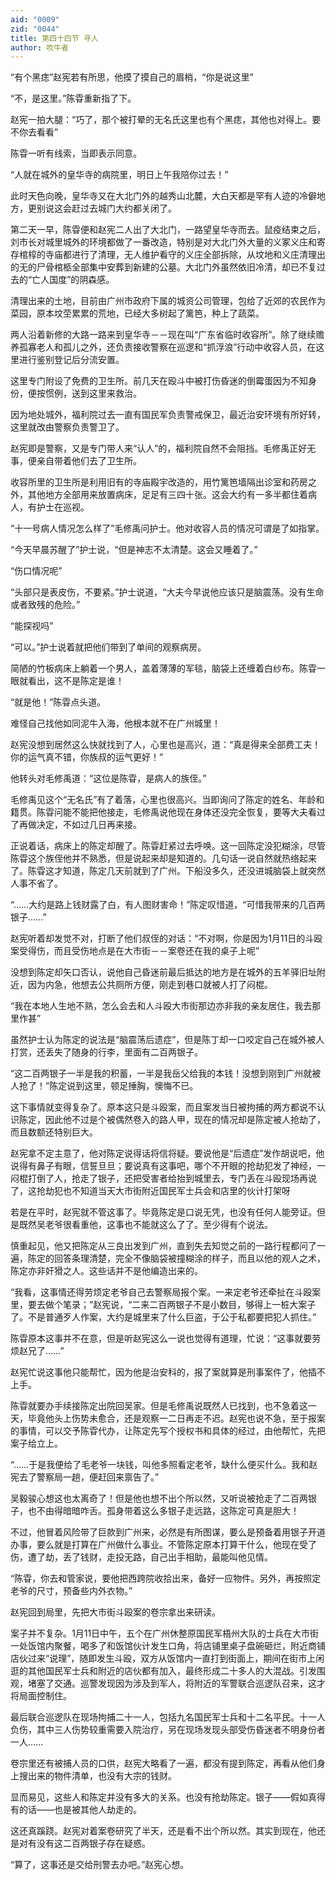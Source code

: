 ```yaml
---
aid: "0009"
zid: "0044"
title: 第四十四节 寻人
author: 吹牛者
---
```


“有个黑痣”赵宪若有所思，他摸了摸自己的眉梢，“你是说这里”

“不，是这里。”陈雸重新指了下。

赵宪一拍大腿：“巧了，那个被打晕的无名氏这里也有个黑痣，其他也对得上。要不你去看看”

陈雸一听有线索，当即表示同意。

“人就在城外的皇华寺的病院里，明日上午我陪你过去！”

此时天色向晚，皇华寺又在大北门外的越秀山北麓，大白天都是罕有人迹的冷僻地方，更别说这会赶过去城门大约都关闭了。

第二天一早，陈雸便和赵宪二人出了大北门，一路望皇华寺而去。鼠疫结束之后，刘市长对城里城外的环境都做了一番改造，特别是对大北门外大量的义冢义庄和寄存棺椁的寺庙都进行了清理，无人维护看守的义庄全部拆除，从坟地和义庄清理出的无的尸骨棺柩全部集中安葬到新建的公墓。大北门外虽然依旧冷清，却已不复过去的“亡人国度”的阴森感。

清理出来的土地，目前由广州市政府下属的城资公司管理，包给了近郊的农民作为菜园，原本坟茔累累的荒地，已经大多树起了篱笆，种上了蔬菜。

两人沿着新修的大路一路来到皇华寺－－现在叫“广东省临时收容所”。除了继续赡养孤寡老人和孤儿之外，还负责接收警察在巡逻和“抓浮浪”行动中收容人员，在这里进行鉴别登记后分流安置。

这里专门附设了免费的卫生所。前几天在殴斗中被打伤昏迷的倒霉蛋因为不知身份，便按惯例，送到这里来救治。

因为地处城外，福利院过去一直有国民军负责警戒保卫，最近治安环境有所好转，这里就改由警察负责警卫了。

赵宪即是警察，又是专门带人来“认人”的，福利院自然不会阻挡。毛修禹正好无事，便亲自带着他们去了卫生所。

收容所里的卫生所是利用旧有的寺庙殿宇改造的，用竹篱笆墙隔出诊室和药房之外，其他地方全部用来放置病床，足足有三四十张。这会大约有一多半都住着病人，有护士在巡视。

“十一号病人情况怎么样了”毛修禹问护士。他对收容人员的情况可谓是了如指掌。

“今天早晨苏醒了”护士说，“但是神志不太清楚。这会又睡着了。”

“伤口情况呢”

“头部只是表皮伤，不要紧。”护士说道，“大夫今早说他应该只是脑震荡。没有生命或者致残的危险。”

“能探视吗”

“可以。”护士说着就把他们带到了单间的观察病房。

简陋的竹板病床上躺着一个男人，盖着薄薄的军毯，脑袋上还缠着白纱布。陈雸一眼就看出，这不是陈定是谁！

“就是他！”陈雸点头道。

难怪自己找他如同泥牛入海，他根本就不在广州城里！

赵宪没想到居然这么快就找到了人，心里也是高兴，道：“真是得来全部费工夫！你的运气真不错，你族叔的运气更好！”

他转头对毛修禹道：“这位是陈雸，是病人的族侄。”

毛修禹见这个“无名氏”有了着落，心里也很高兴。当即询问了陈定的姓名、年龄和籍贯。陈雸问能不能把他接走，毛修禹说他现在身体还没完全恢复，要等大夫看过了再做决定，不如过几日再来接。

正说着话，病床上的陈定却醒了。陈雸赶紧过去呼唤。这一回陈定没犯糊涂，尽管陈雸这个族侄他并不熟悉，但是说起来却是知道的。几句话一说自然就热络起来了。陈雸这才知道，陈定几天前就到了广州。下船没多久，还没进城脑袋上就突然人事不省了。



“……大约是路上钱财露了白，有人图财害命！”陈定叹惜道，“可惜我带来的几百两银子……”

赵宪听着却发觉不对，打断了他们叔侄的对话：“不对啊，你是因为1月11日的斗殴案受得伤，而且受伤地点是在大市街－－案卷还在我的桌子上呢”

没想到陈定却矢口否认，说他自己昏迷前最后抵达的地方是在城外的五羊驿旧址附近，因为内急，他想去公共厕所方便，刚走到巷口就被人打了闷棍。

“我在本地人生地不熟，怎么会去和人斗殴大市街那边亦非我的亲友居住，我去那里作甚”

虽然护士认为陈定的说法是“脑震荡后遗症”，但是陈丁却一口咬定自己在城外被人打赏，还丢失了随身的行李，里面有二百两银子。

“这二百两银子一半是我的积蓄，一半是我岳父给我的本钱！没想到刚到广州就被人抢了！”陈定说到这里，顿足捶胸，懊悔不已。

这下事情就变得复杂了。原本这只是斗殴案，而且案发当日被拘捕的两方都说不认识陈定，因此他不过是个被偶然卷入的路人甲，现在的情况却是陈定被人抢劫了，而且数额还特别巨大。

赵宪拿不定主意了，他对陈定说得话将信将疑。要说他是“后遗症”发作胡说吧，他说得有鼻子有眼，信誓旦旦；要说真有这事吧，哪个不开眼的抢劫犯发了神经，一闷棍打倒了人，抢走了银子，还把受害者给抬到城里去，专门丢在斗殴现场再说了，这抢劫犯也不知道当天大市街附近国民军士兵会和店里的伙计打架呀

若是在平时，赵宪就不管这事了。毕竟陈定是口说无凭，也没有任何人能旁证。但是既然吴老爷很看重他，这事也不能就这么了了。至少得有个说法。

慎重起见，他又把陈定从三良出发到广州，直到失去知觉之前的一路行程都问了一遍，陈定的回答条理清楚，完全不像脑袋被撞糊涂的样子，而且以他的观人之术，陈定亦非奸猾之人。这些话并不是他编造出来的。

“我看，这事情还得劳烦定老爷自己去警察局报个案。一来定老爷还牵扯在斗殴案里，要去做个笔录；”赵宪说，“二来二百两银子不是小数目，够得上一桩大案子了。不是普通歹人作案，大约是城里来了什么巨盗，于公于私都要把犯人抓住。”

陈雸原本这事并不在意，但是听赵宪这么一说也觉得有道理，忙说：“这事就要劳烦赵兄了……”

赵宪忙说这事他只能帮忙，因为他是治安科的，报了案就算是刑事案件了，他插不上手。

陈雸就要办手续接陈定出院回吴家。但是毛修禹说既然人已找到，也不急着这一天，毕竟他头上伤势未愈合，还是观察一二日再走不迟。赵宪也说不急，至于报案的事情，可以交予陈雸代办，让陈定先写个授权书和具体的经过，由他帮忙，先把案子给立上。

“……于是我便给了毛老爷一块钱，叫他多照看定老爷，缺什么便买什么。我和赵宪去了警察局一趟，便赶回来禀告了。”

吴毅骏心想这也太离奇了！但是他也想不出个所以然，又听说被抢走了二百两银子，也不由得暗暗咋舌。孤身带着这么多银子走远路，这陈定可真是胆大！

不过，他冒着风险带了巨款到广州来，必然是有所图谋，要么是预备着用银子开道办事，要么就是打算在广州做什么事业。不管陈定原本打算干什么，他现在受了伤，遭了劫，丢了钱财，走投无路，自己出手相助，最能叫他见情。

“陈雸，你去和管家说，要他把西跨院收拾出来，备好一应物件。另外，再按照定老爷的尺寸，预备些内外衣物。”

赵宪回到局里，先把大市街斗殴案的卷宗拿出来研读。

案子并不复杂。1月11日中午，五个在广州休整原国民军梧州大队的士兵在大市街一处饭馆内聚餐，喝多了和饭馆伙计发生口角，将店铺里桌子盘碗砸烂，附近商铺店伙过来“说理”，随即发生斗殴，双方从饭馆内一直打到街面上，期间在街市上闲逛的其他国民军士兵和附近的店伙都有加入，最终形成二十多人的大混战。引发围观，堵塞了交通。巡警发现因为涉及到军人，将附近的军警联合巡逻队召来，这才将局面控制住。

最后联合巡逻队在现场拘捕二十一人，包括九名国民军士兵和十二名平民。十一人负伤，其中三人伤势较重需要入院治疗，另在现场发现头部受伤昏迷者不明身份者一人……

卷宗里还有被捕人员的口供，赵宪大略看了一遍，都没有提到陈定，再看从他们身上搜出来的物件清单，也没有大宗的钱财。

显而易见，这些人和陈定并没有多大的关系。也没有抢劫陈定。银子――假如真得有的话――也是被其他人劫走的。

这还真蹊跷。赵宪对着案卷研究了半天，还是看不出个所以然。其实到现在，他还是对有没有这二百两银子存在疑惑。

“算了，这事还是交给刑警去办吧。”赵宪心想。

